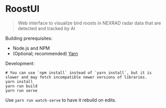 # RoostUI
> Web interface to visualize bird roosts in NEXRAD radar data that are detected and tracked by AI

Building prerequisites:

* Node.js and NPM
* (Optional; recommended) [Yarn](https://yarnpkg.com/lang/en/docs/install/)

Development:

```
# You can use `npm install` instead of `yarn install`, but it is slower and may fetch incompatible newer versions of libraries.
yarn install
yarn run build
yarn run serve
```

Use `yarn run watch-serve` to have it rebuild on edits.
